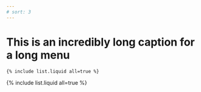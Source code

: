 ```yaml
---
# sort: 3
---
```


# This is an incredibly long caption for a long menu

```
{% include list.liquid all=true %}
```

{% include list.liquid all=true %}
